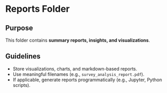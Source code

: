 # Reports Folder

## Purpose
This folder contains **summary reports, insights, and visualizations**.

## Guidelines
- Store visualizations, charts, and markdown-based reports.
- Use meaningful filenames (e.g., `survey_analysis_report.pdf`). 
- If applicable, generate reports programmatically (e.g., Jupyter, Python scripts).
